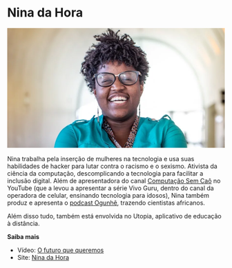 # Nina da Hora

![image](../assets/nina_da_hora.png)

Nina trabalha pela inserção de mulheres na tecnologia e usa suas habilidades de hacker para lutar contra o racismo e o sexismo. Ativista da ciência da computação, descomplicando a tecnologia para facilitar a inclusão digital. Além de apresentadora do canal [Computação Sem Caô](https://www.youtube.com/c/Computa%C3%A7%C3%A3oSemCa%C3%B4/videos) no YouTube (que a levou a apresentar a série Vivo Guru, dentro do canal da operadora de celular, ensinando tecnologia para idosos), Nina também produz e apresenta o [podcast Ogunhê](https://open.spotify.com/show/0GxYnkJ2HU0H7RoAEs9DwO), trazendo cientistas africanos.

Além disso tudo, também está envolvida no Utopia, aplicativo de educação à distância.

**Saiba mais**

- Vídeo: [O futuro que queremos](https://youtu.be/NAWPUk2Z0cQ)
- Site: [Nina da Hora](https://www.ninadahora.dev/)